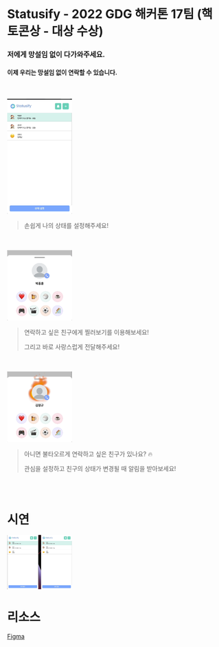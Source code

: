 # Statusify - 2022 GDG 해커톤 17팀 (핵토콘상 - 대상 수상)

### 저에게 망설임 없이 다가와주세요.
#### 이제 우리는 망설임 없이 연락할 수 있습니다.

<br>
<br>
<img src="https://github.com/GDG-17/.github/blob/main/profile/1.gif?raw=true" width="30%"></img>

> 손쉽게 나의 상태를 설정해주세요!

<br>
<br>
<img src="https://github.com/GDG-17/.github/blob/main/profile/2.gif?raw=true" width="30%"></img>

> 연락하고 싶은 친구에게 찔러보기를 이용해보세요!
> 
> 그리고 바로 사랑스럽게 전달해주세요!

<br>
<br>
<img src="https://github.com/GDG-17/.github/blob/main/profile/3.gif?raw=true" width="30%"></img>

> 아니면 불타오르게 연락하고 싶은 친구가 있나요? 🔥
> 
> 관심을 설정하고  친구의 상태가 변경될 때 알림을 받아보세요!

<br>
<br>

# 시연

<img src="https://github.com/GDG-17/.github/blob/main/profile/4.gif?raw=true" width="30%"></img>


# 리소스
[Figma](https://www.figma.com/file/9WfYsCbrP5IPX3SA57SbrZ/Statusify?node-id=54%3A648)
